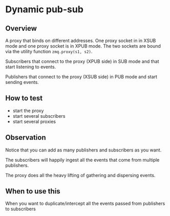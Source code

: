 # Dynamic pub-sub

## Overview

A proxy that binds on different addresses. One proxy socket in in XSUB mode and
one proxy socket is in XPUB mode. The two sockets are bound via the utility
function `zmq.proxy(s1, s2)`.

Subscribers that connect to the proxy (XPUB side) in SUB mode and that start
listening to events.

Publishers that connect to the proxy (XSUB side) in PUB mode and start sending
events.

## How to test

- start the proxy
- start several subscribers
- start several proxies

## Observation

Notice that you can add as many publishers and subscribers as you want.

The subscribers will happily ingest all the events that come from multiple
publishers.

The proxy does all the heavy lifting of gathering and dispersing events.

## When to use this

When you want to duplicate/intercept all the events passed from publishers to
subscribers
